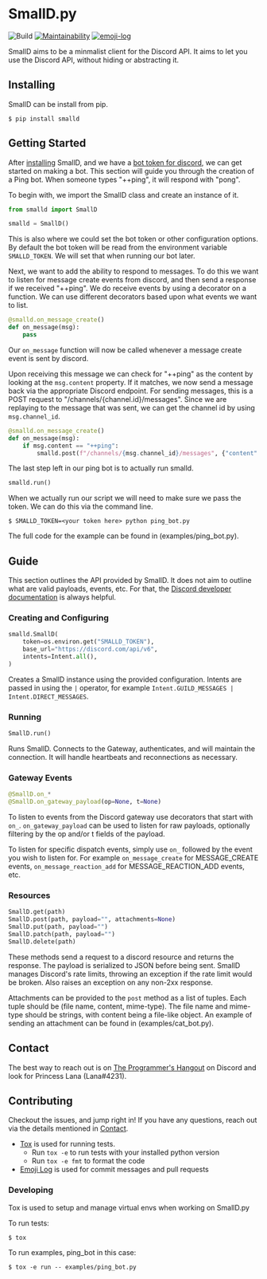# SmallD.py

![Build](https://github.com/princesslana/smalld.py/workflows/Build/badge.svg?branch=master)
[![Maintainability](https://api.codeclimate.com/v1/badges/7916cdfc83bf0fb95fa0/maintainability)](https://codeclimate.com/github/princesslana/smalld.py/maintainability)
[![emoji-log](https://cdn.rawgit.com/ahmadawais/stuff/ca97874/emoji-log/non-flat-round.svg)](https://github.com/ahmadawais/Emoji-Log/)

SmallD aims to be a minmalist client for the Discord API. It aims to let you use the Discord API, without hiding or abstracting it.

## Installing

SmallD can be install from pip.

```console
$ pip install smalld
```

## Getting Started

After [installing](#installing) SmallD, and we have a [bot token for discord](https://discordpy.readthedocs.io/en/latest/discord.html), we can get started on
making a bot.
This section will guide you through the creation of a Ping bot.
When someone types "++ping", it will respond with "pong".

To begin with, we import the SmallD class and create an instance of it.

```python
from smalld import SmallD

smalld = SmallD()
```

This is also where we could set the bot token or other configuration options.
By default the bot token will be read from the environment variable `SMALLD_TOKEN`.
We will set that when running our bot later.

Next, we want to add the ability to respond to messages.
To do this we want to listen for message create events from discord, and then send
a response if we received "++ping".
We do  receive events by using a decorator on a function.
We can use different decorators based upon what events we want to list.

```python
@smalld.on_message_create()
def on_message(msg):
    pass
```

Our `on_message` function will now be called whenever a message create event is sent by discord.

Upon receiving this message we can check for "++ping" as the content by looking at the
`msg.content` property.
If it matches, we now send a message back via the appropriate Discord endpoint.
For sending messages, this is a POST request to "/channels/{channel.id}/messages". 
Since we are replaying to the message that was sent, we can get the channel id by using `msg.channel_id`.


```python
@smalld.on_message_create()
def on_message(msg):
    if msg.content == "++ping":
        smalld.post(f"/channels/{msg.channel_id}/messages", {"content": "pong"})
```

The last step left in our ping bot is to actually run smalld.

```python
smalld.run()
```

When we actually run our script we will need to make sure we pass the token.
We can do this via the command line.

```console
$ SMALLD_TOKEN=<your token here> python ping_bot.py
```

The full code for the example can be found in (examples/ping_bot.py).

## Guide

This section outlines the API provided by SmallD.
It does not aim to outline what are valid payloads, events, etc.
For that, the [Discord developer documentation](https://discord.com/developers/docs/intro) is
always helpful.

### Creating and Configuring

```python
smalld.SmallD(
    token=os.environ.get("SMALLD_TOKEN"),
    base_url="https://discord.com/api/v6",
    intents=Intent.all(),
)
```

Creates a SmallD instance using the provided configuration.
Intents are passed in using the `|` operator, for example
`Intent.GUILD_MESSAGES | Intent.DIRECT_MESSAGES`.

### Running

```python
SmallD.run()
```

Runs SmallD. Connects to the Gateway, authenticates, and will maintain the connection.
It will handle heartbeats and reconnections as necessary.

### Gateway Events

```python
@SmallD.on_*
@SmallD.on_gateway_payload(op=None, t=None)
```

To listen to events from the Discord gateway use decorators that start with `on_`.
`on_gateway_payload` can be used to listen for raw payloads, optionally filtering
by the op and/or t fields of the payload.

To listen for specific dispatch events, simply use `on_` followed by the event
you wish to listen for.
For example `on_message_create` for MESSAGE_CREATE events, `on_message_reaction_add`
for MESSAGE_REACTION_ADD events, etc.

### Resources

```python
SmallD.get(path)
SmallD.post(path, payload="", attachments=None)
SmallD.put(path, payload="")
SmallD.patch(path, payload="")
SmallD.delete(path)
```

These methods send a request to a discord resource and returns the response.
The payload is serialized to JSON before being sent.
SmallD manages Discord's rate limits, throwing an exception if the rate limit would
be broken. Also raises an exception on any non-2xx response.

Attachments can be provided to the `post` method as a list of tuples.
Each tuple should be (file name, content, mime-type).
The file name and mime-type should be strings, with content being a file-like object.
An example of sending an attachment can be found in (examples/cat_bot.py).

## Contact

The best way to reach out is on [The Programmer's Hangout](https://discord.gg/programming) on Discord  and look for Princess Lana (Lana#4231).

## Contributing

Checkout the issues, and jump right in!
If you have any questions, reach out via the details mentioned in [Contact](#contact).

* [Tox](https://tox.readthedocs.io/) is used for running tests.
  * Run `tox -e` to run tests with your installed python version
  * Run `tox -e fmt` to format the code
* [Emoji Log](https://github.com/ahmadawais/Emoji-Log) is used for commit messages and pull requests

### Developing

Tox is used to setup and manage virtual envs when working on SmallD.py

To run tests:
```console
$ tox
```

To run examples, ping_bot in this case:
```console
$ tox -e run -- examples/ping_bot.py
```

